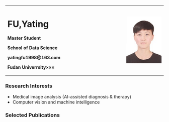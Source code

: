 <table border="0">
  <tr>
    <td width="75%">
      <h1>FU,Yating</h1>
      <p><b>Master Student</b></p>
      <p><b>School of Data Science</b></p>
      <p><b>yatingfu1998@163.com</b></p>
      <p><b>Fudan Univerrsity×××</b></p>
    </td>
    <td width="25%">
      <img src="/yatingfu.jpg" width="100%"> 
    </td>
  </tr>
</table>

### Research Interests
- Medical image analysis (AI-assisted diagnosis & therapy)
- Computer vision and machine intelligence

### Selected Publications
